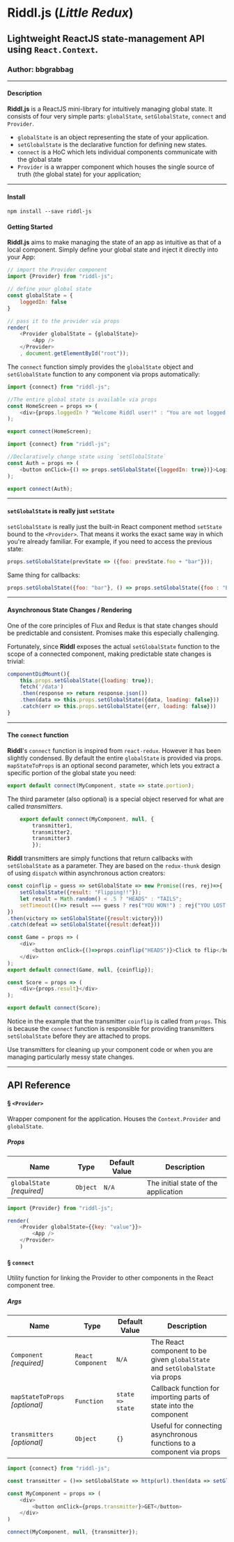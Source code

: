 # Riddl.js (*Little Redux*)
## Lightweight ReactJS state-management API using `React.Context`.

### Author: **bbgrabbag**

---

#### Description
**Riddl.js** is a ReactJS mini-library for intuitively managing global state. It consists of four very simple parts: `globalState`, `setGlobalState`, `connect` and `Provider`.

* `globalState` is an object representing the state of your application.
* `setGlobalState` is the declarative function for defining new states.
* `connect` is a HoC which lets individual components communicate with the global state
* `Provider` is a wrapper component which houses the single source of truth (the global state) for your application;
---

#### Install

`npm install --save riddl-js`

#### Getting Started

**Riddl.js** aims to make managing the state of an app as intuitive as that of a local component. Simply define your global state and inject it directly into your App:

```javascript
// import the Provider component
import {Provider} from "riddl-js";

// define your global state
const globalState = {
    loggedIn: false
}

// pass it to the provider via props
render(
    <Provider globalState = {globalState}>
        <App />
    </Provider>
    , document.getElementById("root"));
```

The `connect` function simply provides the `globalState` object and `setGlobalState` function to any component via props automatically:

```javascript
import {connect} from "riddl-js";

//The entire global state is available via props
const HomeScreen = props => (
    <div>{props.loggedIn ? "Welcome Riddl user!" : "You are not logged in"}</div>
);

export connect(HomeScreen);
```
```javascript
import {connect} from "riddl-js";

//Declaratively change state using `setGlobalState`
const Auth = props => (
    <button onClick={() => props.setGlobalState({loggedIn: true})}>Login</button>
);

export connect(Auth);
```

---

#### `setGlobalState` is really just `setState`

`setGlobalState` is really just the built-in React component method `setState` bound to the `<Provider>`. That means it works the exact same way in which you're already familiar. For example, if you need to access the previous state: 
```javascript
props.setGlobalState(prevState => ({foo: prevState.foo + "bar"}));
```

Same thing for callbacks:
```javascript
props.setGlobalState({foo: "bar"}, () => props.setGlobalState({foo : "BAR"})));
```
---

#### Asynchronous State Changes / Rendering
One of the core principles of Flux and Redux is that state changes should be predictable and consistent. Promises make this especially challenging. 

Fortunately, since **Riddl** exposes the actual `setGlobalState` function to the scope of a connected component, making predictable state changes is trivial:

```javascript
componentDidMount(){
    this.props.setGlobalState({loading: true});
    fetch('/data')
    .then(response => return response.json())
    .then(data => this.props.setGlobalState({data, loading: false}))
    .catch(err => this.props.setGlobalState({err, loading: false}))
}
```

---

#### The `connect` function
**Riddl**'s `connect` function is inspired from `react-redux`. However it has been slightly condensed. By default the entire `globalState` is provided via props. `mapStateToProps` is an optional second parameter, which lets you extract a specific portion of the global state you need:

```javascript
export default connect(MyComponent, state => state.portion);
```

The third parameter (also optional) is a special object reserved for what are called *transmitters*. 

```javascript
    export default connect(MyComponent, null, {
        transmitter1, 
        transmitter2, 
        transmitter3
        });
```

**Riddl** transmitters are simply functions that return callbacks with `setGlobalState` as a parameter. They are based on the `redux-thunk` design of using `dispatch` within asynchronous action creators:

```javascript
const coinflip = guess => setGlobalState => new Promise((res, rej)=>{
    setGlobalState({result: "Flipping!!"});
    let result = Math.random() < .5 ? "HEADS" : "TAILS";
    setTimeout(()=> result === guess ? res("YOU WON!") : rej("YOU LOST!"), 1200);
})
.then(victory => setGlobalState({result:victory}))
.catch(defeat => setGlobalState({result:defeat}))
```
```javascript
const Game = props => (
    <div>
        <button onClick={()=>props.coinflip("HEADS")}>Click to flip</button>
    </div>
);
export default connect(Game, null, {coinflip});
```
```javascript
const Score = props => (
    <div>{props.result}</div>
);

export default connect(Score);
```
Notice in the example that the transmitter `coinflip` is called from `props`. This is because the `connect` function is responsible for providing transmitters `setGlobalState` before they are attached to props.

Use transmitters for cleaning up your component code or when you are managing particularly messy state changes.

---

## API Reference

#### § `<Provider>`
Wrapper component for the application. Houses the `Context.Provider` and `globalState`.

##### Props
Name | Type | Default Value | Description
--- | --- | --- | ---
`globalState` *[required]* | `Object` | `N/A` | The initial state of the application

```javascript
import {Provider} from "riddl-js";

render(
    <Provider globalState={{key: "value"}}> 
        <App /> 
    </Provider>
    )
```

#### § `connect`
Utility function for linking the Provider to other components in the React component tree.

##### Args
Name | Type | Default Value | Description
--- | --- | --- | ---
`Component` *[required]* | `React Component` | `N/A` | The React component to be given `globalState` and `setGlobalState` via props
`mapStateToProps` *[optional]* | `Function` | `state => state` | Callback function for importing parts of state into the component
`transmitters` *[optional]* | `Object` | `{}` | Useful for connecting asynchronous functions to a component via props

```javascript
import {connect} from "riddl-js";

const transmitter = ()=> setGlobalState => http(url).then(data => setGlobalState({data}));

const MyComponent = props => (
    <div>
        <button onClick={props.transmitter}>GET</button>
    </div>
)

connect(MyComponent, null, {transmitter});
```